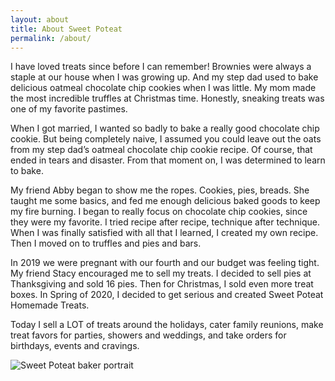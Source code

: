 ```yaml
---
layout: about
title: About Sweet Poteat
permalink: /about/
---
```


<div class="about-wrapper">
  <div class="about-content">
    <p class="about-text">I have loved treats since before I can remember! Brownies were always a staple at our house when I was growing up. And my step dad used to bake delicious oatmeal chocolate chip cookies when I was little. My mom made the most incredible truffles at Christmas time. Honestly, sneaking treats was one of my favorite pastimes.</p>
    <p class="about-text">When I got married, I wanted so badly to bake a really good chocolate chip cookie. But being completely naive, I assumed you could leave out the oats from my step dad’s oatmeal chocolate chip cookie recipe. Of course, that ended in tears and disaster. From that moment on, I was determined to learn to bake.</p>
    <p class="about-text">My friend Abby began to show me the ropes. Cookies, pies, breads. She taught me some basics, and fed me enough delicious baked goods to keep my fire burning. I began to really focus on chocolate chip cookies, since they were my favorite. I tried recipe after recipe, technique after technique. When I was finally satisfied with all that I learned, I created my own recipe. Then I moved on to truffles and pies and bars. </p>
    <p class="about-text">In 2019 we were pregnant with our fourth and our budget was feeling tight. My friend Stacy encouraged me to sell my treats. I decided to sell pies at Thanksgiving and sold 16 pies. Then for Christmas, I sold even more treat boxes. In Spring of 2020, I decided to get serious and created Sweet Poteat Homemade Treats. </p>
    <p class="about-text"> Today I sell a LOT of treats around the holidays, cater family reunions, make treat favors for parties, showers and weddings, and take orders for birthdays, events and cravings. </p>
  </div>

  <aside class="about-image">
    <img src="{{ '/assets/images/Teisha.JPEG' | relative_url }}" alt="Sweet Poteat baker portrait">
  </aside>
</div>

